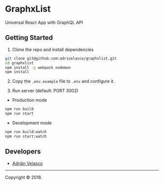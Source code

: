 # GraphxList

Universal React App with GraphQL API 

## Getting Started

1. Clone the repo and install dependencies

````bash
git clone git@github.com:adrivelasco/graphxlist.git
cd graphxlist
npm install -g webpack nodemon
npm install
````

2. Copy the `.env.example` file to `.env` and configure it.

3. Run server (default: PORT 3002)

  * Production mode

  ````bash
  npm run build
  npm run start
  ````

  * Development mode

  ````bash
  npm run build:watch
  npm run start:watch
  ````

## Developers

  * [Adrián Velasco](https://github.com/adrivelasco)
  
---

Copyright © 2018.
